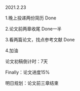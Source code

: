 2021.2.23

1.晚上投递两份简历	Done

2.论文前两章收尾	Done一半

3.看两篇论文，找点参考文献	Done

4.加油

论文初稿倒计时：7天

Finally：论文进度15%

明日规划：论文前三章结束

